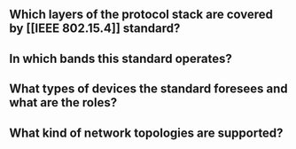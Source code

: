 ## Which layers of the protocol stack are covered by [[IEEE 802.15.4]] standard?
## In which bands this standard operates?
## What types of devices the standard foresees and what are the roles?
## What kind of network topologies are supported?